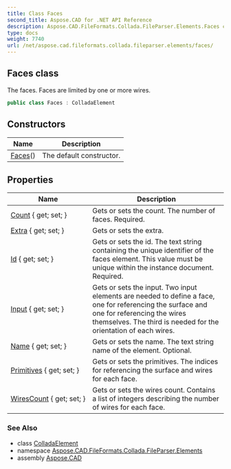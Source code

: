 ```yaml
---
title: Class Faces
second_title: Aspose.CAD for .NET API Reference
description: Aspose.CAD.FileFormats.Collada.FileParser.Elements.Faces class. The faces. Faces are limited by one or more wires
type: docs
weight: 7740
url: /net/aspose.cad.fileformats.collada.fileparser.elements/faces/
---
```

## Faces class

The faces. Faces are limited by one or more wires.

```csharp
public class Faces : ColladaElement
```

## Constructors

| Name | Description |
| --- | --- |
| [Faces](faces/)() | The default constructor. |

## Properties

| Name | Description |
| --- | --- |
| [Count](../../aspose.cad.fileformats.collada.fileparser.elements/faces/count/) { get; set; } | Gets or sets the count. The number of faces. Required. |
| [Extra](../../aspose.cad.fileformats.collada.fileparser.elements/faces/extra/) { get; set; } | Gets or sets the extra. |
| [Id](../../aspose.cad.fileformats.collada.fileparser.elements/faces/id/) { get; set; } | Gets or sets the id. The text string containing the unique identifier of the faces element. This value must be unique within the instance document. Required. |
| [Input](../../aspose.cad.fileformats.collada.fileparser.elements/faces/input/) { get; set; } | Gets or sets the input. Two input elements are needed to define a face, one for referencing the surface and one for referencing the wires themselves. The third is needed for the orientation of each wires. |
| [Name](../../aspose.cad.fileformats.collada.fileparser.elements/faces/name/) { get; set; } | Gets or sets the name. The text string name of the element. Optional. |
| [Primitives](../../aspose.cad.fileformats.collada.fileparser.elements/faces/primitives/) { get; set; } | Gets or sets the primitives. The indices for referencing the surface and wires for each face. |
| [WiresCount](../../aspose.cad.fileformats.collada.fileparser.elements/faces/wirescount/) { get; set; } | Gets or sets the wires count. Contains a list of integers describing the number of wires for each face. |

### See Also

* class [ColladaElement](../colladaelement/)
* namespace [Aspose.CAD.FileFormats.Collada.FileParser.Elements](../../aspose.cad.fileformats.collada.fileparser.elements/)
* assembly [Aspose.CAD](../../)


